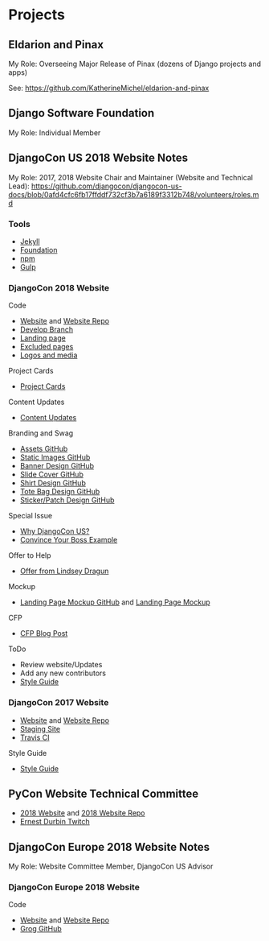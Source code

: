 # Projects

## Eldarion and Pinax

My Role: Overseeing Major Release of Pinax (dozens of Django projects and apps)

See: https://github.com/KatherineMichel/eldarion-and-pinax

## Django Software Foundation

My Role: Individual Member

## DjangoCon US 2018 Website Notes

My Role: 2017, 2018 Website Chair and Maintainer (Website and Technical Lead): https://github.com/djangocon/djangocon-us-docs/blob/0afd4cfc6fb17ffddf732cf3b7a6189f3312b748/volunteers/roles.md

### Tools

* [Jekyll](https://jekyllrb.com/docs/home)
* [Foundation](http://foundation.zurb.com/sites/docs)
* [npm](https://www.npmjs.com)
* [Gulp](http://gulpjs.com)

### DjangoCon 2018 Website

Code
* [Website](https://2018.djangocon.us) and [Website Repo](https://github.com/djangocon/2018.djangocon.us)
* [Develop Branch](https://github.com/djangocon/2018.djangocon.us/tree/develop)
* [Landing page](https://github.com/djangocon/2018.djangocon.us/blob/develop/_pages/landing-page.html)
* [Excluded pages ](https://github.com/djangocon/2018.djangocon.us/blob/develop/_config.yml#L46)
* [Logos and media ](https://github.com/djangocon/resources)

Project Cards
* [Project Cards](https://github.com/djangocon/2018.djangocon.us/projects/1)

Content Updates
* [Content Updates](https://github.com/djangocon/2018.djangocon.us/issues/13)

Branding and Swag
* [Assets GitHub](https://github.com/djangocon/resources)
* [Static Images GitHub](https://github.com/djangocon/2018.djangocon.us/tree/master/static/img)
* [Banner Design GitHub](https://github.com/djangocon/2018.djangocon.us/issues/59)
* [Slide Cover GitHub](https://github.com/djangocon/2018.djangocon.us/issues/57)
* [Shirt Design GitHub](https://github.com/djangocon/2018.djangocon.us/issues/60)
* [Tote Bag Design GitHub](https://github.com/djangocon/2018.djangocon.us/issues/58)
* [Sticker/Patch Design GitHub](https://github.com/djangocon/2018.djangocon.us/issues/56)

Special Issue
* [Why DjangoCon US?](https://2017.djangocon.us/why-djangocon-us)
* [Convince Your Boss Example](https://rosenfeldmedia.com/eux2018/updates/convince-your-boss)

Offer to Help
* [Offer from Lindsey Dragun](https://twitter.com/techevangelista/status/944321280857268225)

Mockup
* [Landing Page Mockup GitHub](https://github.com/djangocon/landing-page) and [Landing Page Mockup ](https://djangocon.github.io/landing-page)

CFP
* [CFP Blog Post](https://www.defna.org/announcements/2017/10/10/call-for-proposals-for-djangocon-2018-website)

ToDo
* Review website/Updates
* Add any new contributors
* [Style Guide](http://djangoconus2018.surge.sh/styleguide)

### DjangoCon 2017 Website

* [Website](https://2017.djangocon.us) and [Website Repo](https://github.com/djangocon/2017.djangocon.us)
* [Staging Site](http://djangocon.surge.sh)
* [Travis CI](https://travis-ci.org/djangocon/2017.djangocon.us)

Style Guide
* [Style Guide](https://2017.djangocon.us/styleguide)

## PyCon Website Technical Committee

* [2018 Website](https://us.pycon.org/2018) and [2018 Website Repo](https://github.com/PyCon/pycon)
* [Ernest Durbin Twitch](https://www.twitch.tv/ewdurbin)

## DjangoCon Europe 2018 Website Notes

My Role: Website Committee Member, DjangoCon US Advisor

### DjangoCon Europe 2018 Website

Code
* [Website](https://2018.djangocon.us) and [Website Repo](https://github.com/rixx/djangocon-europe-18-blog)
* [Grog GitHub](https://github.com/andrewgodwin/grorg)
